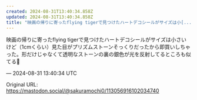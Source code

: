 ```yaml
---
created: 2024-08-31T13:40:34.858Z
updated: 2024-08-31T13:40:34.858Z
title: "映画の帰りに寄ったflying tigerで見つけたハートデコシールがサイズは小[...]"
---
```


<p>映画の帰りに寄ったflying tigerで見つけたハートデコシールがサイズは小さいけど（1cmくらい）見た目がプリズムストーンそっくりだったから即買いしちゃった。形だけじゃなくて透明なストーンの裏の銀色が光を反射してるところも似てる💎</p>

&mdash; 2024-08-31 13:40:34 UTC

Original URL: https://mastodon.social/@sakuramochi0/113056916102034740
